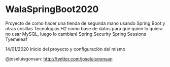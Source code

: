 # WalaSpringBoot2020
Proyecto de como hacer una tienda de segunda mano usando Spring Boot y otras cosillas
Tecnologías
H2 como base de datos para que quien lo quiera no usar MySQL, luego lo cambiaré
Spring Security
Spring Sessions
Tyemeleaf

14/01/2020
Inicio del proyecto y configuración del mismo

@joseluisgonsan: http://twitter.com/joseluisgonsan
